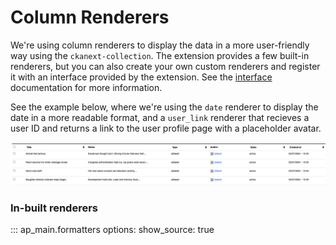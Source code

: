 # Column Renderers

We're using column renderers to display the data in a more user-friendly way using the `ckanext-collection`. The extension provides a few built-in renderers, but you can also create your own custom renderers and register it with an interface provided by the extension. See the [interface](./../interfaces.md) documentation for more information.

See the example below, where we're using the `date` renderer to display the date in a more readable format, and a `user_link` renderer that recieves a user ID and returns a link to the user profile page with a placeholder avatar.

![1733225927595](image/col_renderers/1733225927595.png)

### In-built renderers

::: ap_main.formatters
    options:
      show_source: true
